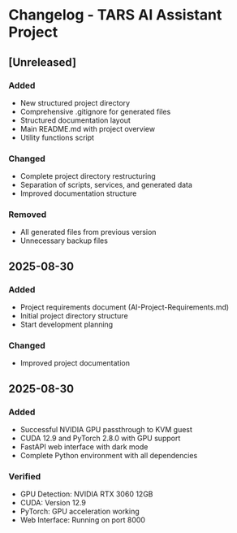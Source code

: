 # Changelog - TARS AI Assistant Project

## [Unreleased]
### Added
- New structured project directory
- Comprehensive .gitignore for generated files
- Structured documentation layout
- Main README.md with project overview
- Utility functions script

### Changed
- Complete project directory restructuring
- Separation of scripts, services, and generated data
- Improved documentation structure

### Removed
- All generated files from previous version
- Unnecessary backup files

## 2025-08-30
### Added
- Project requirements document (AI-Project-Requirements.md)
- Initial project directory structure
- Start development planning

### Changed
- Improved project documentation

## 2025-08-30
### Added
- Successful NVIDIA GPU passthrough to KVM guest
- CUDA 12.9 and PyTorch 2.8.0 with GPU support
- FastAPI web interface with dark mode
- Complete Python environment with all dependencies

### Verified
- GPU Detection: NVIDIA RTX 3060 12GB
- CUDA: Version 12.9
- PyTorch: GPU acceleration working
- Web Interface: Running on port 8000
